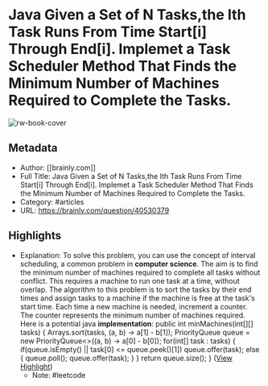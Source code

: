 # Java Given a Set of N Tasks,the Ith Task Runs From Time Start[i] Through End[i]. Implemet a Task Scheduler Method That Finds the Minimum Number of Machines Required to Complete the Tasks.

![rw-book-cover](https://styleguide.brainly.com/images/favicons/brainly/favicon200x200-dc867a5866.png)

## Metadata
- Author: [[brainly.com]]
- Full Title: Java Given a Set of N Tasks,the Ith Task Runs From Time Start[i] Through End[i]. Implemet a Task Scheduler Method That Finds the Minimum Number of Machines Required to Complete the Tasks.
- Category: #articles
- URL: https://brainly.com/question/40530379

## Highlights
- Explanation:
  To solve this problem, you can use the concept of interval scheduling, a common problem in **computer science**. The aim is to find the minimum number of machines required to complete all tasks without conflict. This requires a machine to run one task at a time, without overlap.
  The algorithm to this problem is to sort the tasks by their end times and assign tasks to a machine if the machine is free at the task's start time. Each time a new machine is needed, increment a counter. The counter represents the minimum number of machines required.
  Here is a potential java **implementation**: 
  public int minMachines(int[][] tasks) { 
  Arrays.sort(tasks, (a, b) -> a[1] - b[1]); 
  PriorityQueue queue = new PriorityQueue<>((a, b) -> a[0] - b[0]); 
  for(int[] task : tasks) { 
  if(queue.isEmpty() || task[0] <= queue.peek()[1]) 
  queue.offer(task); 
  else { 
  queue.poll(); 
  queue.offer(task); 
  } 
  } 
  return queue.size(); 
  } ([View Highlight](https://read.readwise.io/read/01hdxz9gsgsc1xnbz9nf20b9w2))
    - Note: #leetcode
